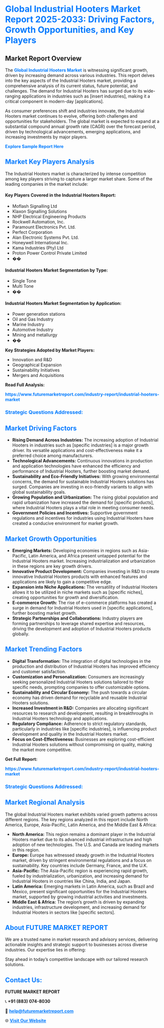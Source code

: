 <h1 style="color: #007BFF;">Global Industrial Hooters Market Report 2025-2033: Driving Factors, Growth Opportunities, and Key Players</h1>

<section id="overview">
<h2>Market Report Overview</h2>
<p>The <a href="https://www.futuremarketreport.com/industry-report/industrial-hooters-market" style="color: #007BFF; text-decoration: none;"><strong>Global Industrial Hooters Market</strong></a> is witnessing significant growth, driven by increasing demand across various industries. This report delves into the key aspects of the Industrial Hooters market, providing a comprehensive analysis of its current status, future potential, and challenges. The demand for Industrial Hooters has surged due to its wide-ranging applications in industries such as [insert industries], making it a critical component in modern-day [applications].</p>
<p>As consumer preferences shift and industries innovate, the Industrial Hooters market continues to evolve, offering both challenges and opportunities for stakeholders. The global market is expected to expand at a substantial compound annual growth rate (CAGR) over the forecast period, driven by technological advancements, emerging applications, and increasing investments by major players.</p>
</section>

<section id="overview">
<p><a href="https://www.futuremarketreport.com/request-sample/reportId=118313" style="color: #007BFF; text-decoration: none;"><strong>Explore Sample Report Here</strong></a></p>
</section>

<section id="key-players">
<h2 style="color: #007BFF;">Market Key Players Analysis</h2>
<p>The Industrial Hooters market is characterized by intense competition among key players striving to capture a larger market share. Some of the leading companies in the market include:</p>
<h4>Key Players Covered in the Industrial Hooters Report:</h4>
<ul><li>Moflash Signalling Ltd</li><li>Klaxon Signalling Solutions</li><li>NHP Electrical Engineering Products</li><li>Rockwell Automation, Inc.</li><li>Paramount Electronics Pvt. Ltd.</li><li>Perfect Corporation</li><li>Alan Electronic Systems Pvt. Ltd.</li><li>Honeywell International Inc.</li><li>Kama Industries (Pty) Ltd</li><li>Proton Power Control Private Limited</li><li>��</li></ul>
<h4>Industrial Hooters Market Segmentation by Type:</h4>
<ul><li>Single Tone</li><li>Multi Tone</li><li>��</li></ul>

<h4>Industrial Hooters Market Segmentation by Application:</h4>
<ul><li>Power generation stations</li><li>Oil and Gas Industry</li><li>Marine Industry</li><li>Automotive Industry</li><li>Mining and metallurgy</li><li>��</li></ul>
<p><strong>Key Strategies Adopted by Market Players:</strong></p>
<ul>
<li>Innovation and R&D</li>
<li>Geographical Expansion</li>
<li>Sustainability Initiatives</li>
<li>Mergers and Acquisitions</li>
</ul>
</section>

<section>
<p><strong>Read Full Analysis: </strong></p><a href="https://www.futuremarketreport.com/industry-report/industrial-hooters-market" style="color: #007BFF; text-decoration: none;"><strong>https://www.futuremarketreport.com/industry-report/industrial-hooters-market</strong></a>
<h3 style="color: #007BFF;">Strategic Questions Addressed:</h3>
</section>

<section id="driving-factors">
<h2 style="color: #007BFF;">Market Driving Factors</h2>
<ul>
<li><strong>Rising Demand Across Industries:</strong> The increasing adoption of Industrial Hooters in industries such as [specific industries] is a major growth driver. Its versatile applications and cost-effectiveness make it a preferred choice among manufacturers.</li>
<li><strong>Technological Advancements:</strong> Continuous innovations in production and application technologies have enhanced the efficiency and performance of Industrial Hooters, further boosting market demand.</li>
<li><strong>Sustainability and Eco-Friendly Initiatives:</strong> With growing environmental concerns, the demand for sustainable Industrial Hooters solutions has surged. Companies are investing in eco-friendly variants to align with global sustainability goals.</li>
<li><strong>Growing Population and Urbanization:</strong> The rising global population and rapid urbanization have increased the demand for [specific products], where Industrial Hooters plays a vital role in meeting consumer needs.</li>
<li><strong>Government Policies and Incentives:</strong> Supportive government regulations and incentives for industries using Industrial Hooters have created a conducive environment for market growth.</li>
</ul>
</section>

<section id="growth-opportunities">
<h2 style="color: #007BFF;">Market Growth Opportunities</h2>
<ul>
<li><strong>Emerging Markets:</strong> Developing economies in regions such as Asia-Pacific, Latin America, and Africa present untapped potential for the Industrial Hooters market. Increasing industrialization and urbanization in these regions are key growth drivers.</li>
<li><strong>Innovative Product Development:</strong> Companies investing in R&D to create innovative Industrial Hooters products with enhanced features and applications are likely to gain a competitive edge.</li>
<li><strong>Expansion into Niche Applications:</strong> The versatility of Industrial Hooters allows it to be utilized in niche markets such as [specific niches], creating opportunities for growth and diversification.</li>
<li><strong>E-commerce Growth:</strong> The rise of e-commerce platforms has created a surge in demand for Industrial Hooters used in [specific applications], further boosting market growth.</li>
<li><strong>Strategic Partnerships and Collaborations:</strong> Industry players are forming partnerships to leverage shared expertise and resources, driving the development and adoption of Industrial Hooters products globally.</li>
</ul>
</section>

<section id="trending-factors">
<h2 style="color: #007BFF;">Market Trending Factors</h2>
<ul>
<li><strong>Digital Transformation:</strong> The integration of digital technologies in the production and distribution of Industrial Hooters has improved efficiency and customer satisfaction.</li>
<li><strong>Customization and Personalization:</strong> Consumers are increasingly seeking personalized Industrial Hooters solutions tailored to their specific needs, prompting companies to offer customizable options.</li>
<li><strong>Sustainability and Circular Economy:</strong> The push towards a circular economy has driven demand for recyclable and reusable Industrial Hooters solutions.</li>
<li><strong>Increased Investment in R&D:</strong> Companies are allocating significant resources to research and development, resulting in breakthroughs in Industrial Hooters technology and applications.</li>
<li><strong>Regulatory Compliance:</strong> Adherence to strict regulatory standards, particularly in industries like [specific industries], is influencing product development and quality in the Industrial Hooters market.</li>
<li><strong>Focus on Cost-Effectiveness:</strong> Businesses are exploring cost-efficient Industrial Hooters solutions without compromising on quality, making the market more competitive.</li>
</ul>
</section>

<section>
<p><strong>Get Full Report: </strong></p><a href="https://www.futuremarketreport.com/industry-report/industrial-hooters-market" style="color: #007BFF; text-decoration: none;"><strong>https://www.futuremarketreport.com/industry-report/industrial-hooters-market</strong></a>
<h3 style="color: #007BFF;">Strategic Questions Addressed:</h3>
</section>


<section id="regional-analysis">
<h2 style="color: #007BFF;">Market Regional Analysis</h2>
<p>The global Industrial Hooters market exhibits varied growth patterns across different regions. The key regions analyzed in this report include North America, Europe, Asia-Pacific, Latin America, and the Middle East & Africa:</p>
<ul>
<li><strong>North America:</strong> This region remains a dominant player in the Industrial Hooters market due to its advanced industrial infrastructure and high adoption of new technologies. The U.S. and Canada are leading markets in this region.</li>
<li><strong>Europe:</strong> Europe has witnessed steady growth in the Industrial Hooters market, driven by stringent environmental regulations and a focus on sustainability. Key countries include Germany, France, and the U.K.</li>
<li><strong>Asia-Pacific:</strong> The Asia-Pacific region is experiencing rapid growth, fueled by industrialization, urbanization, and increasing demand for Industrial Hooters in countries like China, India, and Japan.</li>
<li><strong>Latin America:</strong> Emerging markets in Latin America, such as Brazil and Mexico, present significant opportunities for the Industrial Hooters market, supported by growing industrial activities and investments.</li>
<li><strong>Middle East & Africa:</strong> The region’s growth is driven by expanding industries, infrastructure development, and increasing demand for Industrial Hooters in sectors like [specific sectors].</li>
</ul>
</section>

<footer>
<h2 style="color: #007BFF;">About FUTURE MARKET REPORT</h2>
<p>We are a trusted name in market research and advisory services, delivering actionable insights and strategic support to businesses across diverse industries. Our expertise lies in offering:</p>

<p>Stay ahead in today’s competitive landscape with our tailored research solutions.</p>

<h2 style="color: #007BFF;">Contact Us:</h2>
<p><strong>FUTURE MARKET REPORT</strong></p>
<p>📞 <strong>+91 (883) 074-8030</strong></p>
<p>📧 <strong><a href="mailto:help@futuremarketreport.com" style="color: #007BFF;">help@futuremarketreport.com</a></strong></p>
<p>🌐 <strong><a href="https://www.futuremarketreport.com/" style="color: #007BFF;">Visit Our Website</a></strong></p>
</footer>